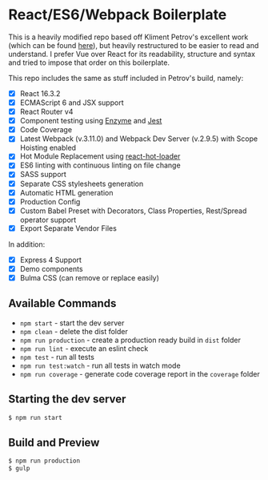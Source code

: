# React/ES6/Webpack Boilerplate

This is a heavily modified repo based off Kliment Petrov's excellent work (which can be found [here](https://github.com/KleoPetroff/react-webpack-boilerplate)), but heavily restructured to be easier to read and understand.  I prefer Vue over React for its readability, structure and syntax and tried to impose that order on this boilerplate.  

This repo includes the same as stuff included in Petrov's build, namely: 

- [x] React 16.3.2
- [x] ECMAScript 6 and JSX support
- [x] React Router v4
- [x] Component testing using [Enzyme](https://github.com/airbnb/enzyme) and [Jest](https://facebook.github.io/jest)
- [x] Code Coverage
- [x] Latest Webpack (v.3.11.0) and Webpack Dev Server (v.2.9.5) with Scope Hoisting enabled
- [x] Hot Module Replacement using [react-hot-loader](https://github.com/gaearon/react-hot-loader)
- [x] ES6 linting with continuous linting on file change
- [x] SASS support
- [x] Separate CSS stylesheets generation
- [x] Automatic HTML generation
- [x] Production Config
- [x] Custom Babel Preset with Decorators, Class Properties, Rest/Spread operator support
- [x] Export Separate Vendor Files

In addition: 

- [x] Express 4 Support
- [x] Demo components
- [x] Bulma CSS (can remove or replace easily)

## Available Commands
- `npm start` - start the dev server
- `npm clean` - delete the dist folder
- `npm run production` - create a production ready build in `dist` folder
- `npm run lint` - execute an eslint check
- `npm test` - run all tests
- `npm run test:watch` - run all tests in watch mode
- `npm run coverage` - generate code coverage report in the `coverage` folder

## Starting the dev server
```sh
$ npm run start
```

## Build and Preview
```sh
$ npm run production
$ gulp 
```
